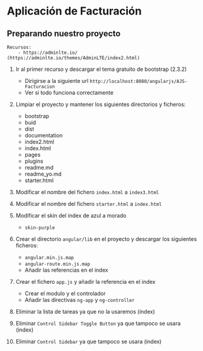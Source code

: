 # Aplicación de Facturación

## Preparando nuestro proyecto

    Recursos:
        - https://adminlte.io/ (https://adminlte.io/themes/AdminLTE/index2.html)

1. Ir al primer recurso y descargar el tema gratuito de bootstrap (2.3.2)
    - Dirigirse a la siguiente url `http://localhost:8080/angularjs/AJS-Facturacion`
    - Ver si todo funciona correctamente

2. Limpiar el proyecto y mantener los siguientes directorios y ficheros:
    - bootstrap
    - buid
    - dist
    - documentation
    - index2.html
    - index.html
    - pages
    - plugins
    - readme.md
    - readme_yo.md
    - starter.html

3. Modificar el nombre del fichero `index.html` a `index3.html`

4. Modificar el nombre del fichero `starter.html` a `index.html`

5. Modificar el skin del index de azul a morado
    - `skin-purple`

6. Crear el directorio `angular/lib` en el proyecto y descargar los siguientes ficheros:
    - `angular.min.js.map`
    - `angular-route.min.js.map`
    - Añadir las referencias en el index

7. Crear el fichero `app.js` y añadir la referencia en el index
    - Crear el modulo y el controlador
    - Añadir las directivas `ng-app` y `ng-controller`

8. Eliminar la lista de tareas ya que no la usaremos (index)

9. Eliminar `Control Sidebar Toggle Button` ya que tampoco se usara (index)

10. Eliminar `Control Sidebar` ya que tampoco se usara (index)
